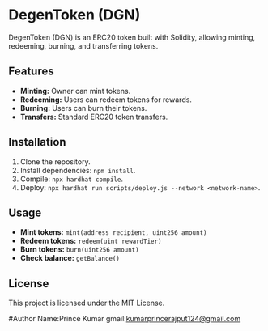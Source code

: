 # DegenToken (DGN)

DegenToken (DGN) is an ERC20 token built with Solidity, allowing minting, redeeming, burning, and transferring tokens.

## Features
- **Minting:** Owner can mint tokens.
- **Redeeming:** Users can redeem tokens for rewards.
- **Burning:** Users can burn their tokens.
- **Transfers:** Standard ERC20 token transfers.

## Installation
1. Clone the repository.
2. Install dependencies: `npm install`.
3. Compile: `npx hardhat compile`.
4. Deploy: `npx hardhat run scripts/deploy.js --network <network-name>`.

## Usage
- **Mint tokens:** `mint(address recipient, uint256 amount)`
- **Redeem tokens:** `redeem(uint rewardTier)`
- **Burn tokens:** `burn(uint256 amount)`
- **Check balance:** `getBalance()`

## License
This project is licensed under the MIT License.

#Author
Name:Prince Kumar
gmail:kumarprincerajput124@gmail.com
